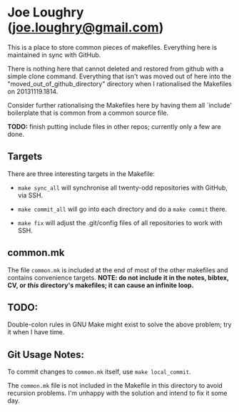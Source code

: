 Joe Loughry (joe.loughry@gmail.com)
===========

This is a place to store common pieces of makefiles.  Everything here is maintained
in sync with GitHub.

There is nothing here that cannot deleted and restored from github with a simple clone
command. Everything that isn't was moved out of here into the "moved_out_of_github_directory"
directory when I rationalised the Makefiles on 20131119.1814.

Consider further rationalising the Makefiles here by having them all `include' boilerplate
that is common from a common source file.

**TODO:** finish putting include files in other repos; currently only a few are done.

Targets
-------

There are three interesting targets in the Makefile:

 - `make sync_all` will synchronise all twenty-odd repositories with GitHub, via SSH.

 - `make commit_all` will go into each directory and do a `make commit` there.

 - `make fix` will adjust the .git/config files of all repositories to work with SSH.

common.mk
---------

The file `common.mk` is included at the end of most of the other makefiles and contains
convenience targets. **NOTE: do not include it in the notes, bibtex, CV, or *this* directory's
makefiles; it can cause an infinite loop.**

TODO:
-----

Double-colon rules in GNU Make might exist to solve the above problem; try it when I have time.

Git Usage Notes:
----------------

To commit changes to `common.mk` itself, use `make local_commit`.

The `common.mk` file is not included in the Makefile in this directory to avoid
recursion problems. I'm unhappy with the solution and intend to fix it some day.

